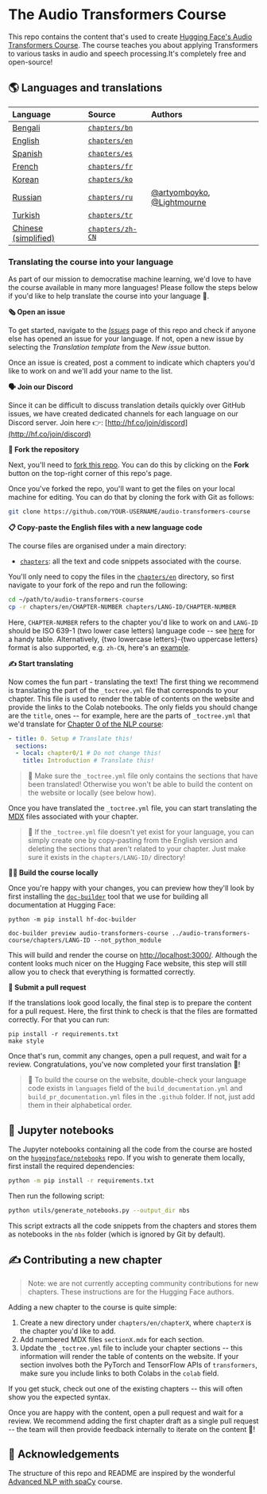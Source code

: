 # The Audio Transformers Course

This repo contains the content that's used to create [Hugging Face's Audio Transformers Course](https://huggingface.co/learn/audio-course/). 
The course teaches you about applying Transformers to various tasks in audio and speech processing.It's completely free and open-source!

## 🌎 Languages and translations

| Language                                                                      | Source                                                                             | Authors                                                                                                                                                                                                                                                                                                                                                  |
|:------------------------------------------------------------------------------|:-----------------------------------------------------------------------------------|:---------------------------------------------------------------------------------------------------------------------------------------------------------------------------------------------------------------------------------------------------------------------------------------------------------------------------------------------------------|
| [Bengali](https://huggingface.co/learn/audio-course/bn/chapter0/introduction)                     | [`chapters/bn`](https://github.com/huggingface/audio-transformers-course/tree/main/chapters/bn)       |                                                                               |
| [English](https://huggingface.co/learn/audio-course/chapter0/introduction)                        | [`chapters/en`](https://github.com/huggingface/audio-transformers-course/tree/main/chapters/en)       |                                                                               |
| [Spanish](https://huggingface.co/learn/audio-course/es/chapter0/introduction)                     | [`chapters/es`](https://github.com/huggingface/audio-transformers-course/tree/main/chapters/es)       |                                                                               |
| [French](https://huggingface.co/learn/audio-course/fr/chapter0/introduction)                      | [`chapters/fr`](https://github.com/huggingface/audio-transformers-course/tree/main/chapters/fr)       |                                                                               |
| [Korean](https://huggingface.co/learn/audio-course/ko/chapter0/introduction)                      | [`chapters/ko`](https://github.com/huggingface/audio-transformers-course/tree/main/chapters/ko)       |                                                                               |
| [Russian](https://huggingface.co/learn/audio-course/ru/chapter0/introduction)                     | [`chapters/ru`](https://github.com/huggingface/audio-transformers-course/tree/main/chapters/ru)       | [@artyomboyko](https://github.com/artyomboyko), [@Lightmourne](https://github.com/Lightmourne)                                                                              |
| [Turkish](https://huggingface.co/learn/audio-course/tr/chapter0/introduction)                     | [`chapters/tr`](https://github.com/huggingface/audio-transformers-course/tree/main/chapters/tr)       |                                                                               |
| [Chinese (simplified)](https://huggingface.co/learn/audio-course/zh-CN/chapter0/introduction)     | [`chapters/zh-CN`](https://github.com/huggingface/audio-transformers-course/tree/main/chapters/zh-CN) |                                                                               |

### Translating the course into your language

As part of our mission to democratise machine learning, we'd love to have the course available in many more languages! 
Please follow the steps below if you'd like to help translate the course into your language 🙏.

**🗞️ Open an issue**

To get started, navigate to the [_Issues_](https://github.com/huggingface/audio-transformers-course/issues) page of 
this repo and check if anyone else has opened an issue for your language. If not, open a new issue by selecting 
the _Translation template_ from the _New issue_ button.

Once an issue is created, post a comment to indicate which chapters you'd like to work on and we'll add your name to the list.

**🗣 Join our Discord**

Since it can be difficult to discuss translation details quickly over GitHub issues, we have created dedicated channels 
for each language on our Discord server. Join here 👉: [http://hf.co/join/discord](http://hf.co/join/discord)

**🍴 Fork the repository**

Next, you'll need to [fork this repo](https://docs.github.com/en/get-started/quickstart/fork-a-repo). You can do this 
by clicking on the **Fork** button on the top-right corner of this repo's page.

Once you've forked the repo, you'll want to get the files on your local machine for editing. You can do that by cloning the fork with Git as follows:

```bash
git clone https://github.com/YOUR-USERNAME/audio-transformers-course
```

**📋 Copy-paste the English files with a new language code**

The course files are organised under a main directory:

* [`chapters`](https://github.com/huggingface/audio-transformers-course/tree/main/chapters): all the text and code snippets associated with the course.

You'll only need to copy the files in the [`chapters/en`](https://github.com/huggingface/audio-transformers-course/tree/main/chapters/en) 
directory, so first navigate to your fork of the repo and run the following:

```bash
cd ~/path/to/audio-transformers-course
cp -r chapters/en/CHAPTER-NUMBER chapters/LANG-ID/CHAPTER-NUMBER
```

Here, `CHAPTER-NUMBER` refers to the chapter you'd like to work on and `LANG-ID` should be ISO 639-1 (two lower case letters) 
language code -- see [here](https://www.loc.gov/standards/iso639-2/php/code_list.php) for a handy table.
Alternatively, {two lowercase letters}-{two uppercase letters} format is also supported, e.g. `zh-CN`, here's 
an [example](https://huggingface.co/learn/nlp-course/zh-CN/chapter1/1).

**✍️ Start translating**

Now comes the fun part - translating the text! The first thing we recommend is translating the part of the `_toctree.yml` file that corresponds to your chapter. This file is used to render the table of contents on the website and provide the links to the Colab notebooks. The only fields you should change are the `title`, ones -- for example, here are the parts of `_toctree.yml` that we'd translate for [Chapter 0 of the NLP course](https://huggingface.co/course/chapter0/1?fw=pt):

```yaml
- title: 0. Setup # Translate this!
  sections:
  - local: chapter0/1 # Do not change this!
    title: Introduction # Translate this!
```

> 🚨 Make sure the `_toctree.yml` file only contains the sections that have been translated! Otherwise you won't be able to build the content on the website or locally (see below how).


Once you have translated the `_toctree.yml` file, you can start translating the [MDX](https://mdxjs.com/) files associated with your chapter.

> 🙋 If the `_toctree.yml` file doesn't yet exist for your language, you can simply create one by copy-pasting from the English version and deleting the sections that aren't related to your chapter. Just make sure it exists in the `chapters/LANG-ID/` directory!

**👷‍♂️ Build the course locally**

Once you're happy with your changes, you can preview how they'll look by first installing the [`doc-builder`](https://github.com/huggingface/doc-builder) tool that we use for building all documentation at Hugging Face:

```shell
python -m pip install hf-doc-builder
```

```shell
doc-builder preview audio-transformers-course ../audio-transformers-course/chapters/LANG-ID --not_python_module
```

This will build and render the course on [http://localhost:3000/](http://localhost:3000/). Although the content looks much nicer on the Hugging Face website, this step will still allow you to check that everything is formatted correctly.

**🚀 Submit a pull request**

If the translations look good locally, the final step is to prepare the content for a pull request. Here, the first think to check is that the files are formatted correctly. For that you can run:

```
pip install -r requirements.txt
make style
```

Once that's run, commit any changes, open a pull request, and wait for a review. Congratulations, you've now completed your first translation 🥳!

> 🚨 To build the course on the website, double-check your language code exists in `languages` field of the `build_documentation.yml` and `build_pr_documentation.yml` files in the `.github` folder. If not, just add them in their alphabetical order.

## 📔 Jupyter notebooks

The Jupyter notebooks containing all the code from the course are hosted on the [`huggingface/notebooks`](https://github.com/huggingface/notebooks) repo. If you wish to generate them locally, first install the required dependencies:

```bash
python -m pip install -r requirements.txt
```

Then run the following script:

```bash
python utils/generate_notebooks.py --output_dir nbs
```

This script extracts all the code snippets from the chapters and stores them as notebooks in the `nbs` folder (which is ignored by Git by default).

## ✍️ Contributing a new chapter

> Note: we are not currently accepting community contributions for new chapters. These instructions are for the Hugging Face authors.

Adding a new chapter to the course is quite simple:

1. Create a new directory under `chapters/en/chapterX`, where `chapterX` is the chapter you'd like to add.
2. Add numbered MDX files `sectionX.mdx` for each section. 
3. Update the `_toctree.yml` file to include your chapter sections -- this information will render the table of contents on the website. If your section involves both the PyTorch and TensorFlow APIs of `transformers`, make sure you include links to both Colabs in the `colab` field.

If you get stuck, check out one of the existing chapters -- this will often show you the expected syntax.

Once you are happy with the content, open a pull request and wait for a review. We recommend adding the first chapter draft as a single pull request -- the team will then provide feedback internally to iterate on the content 🤗!

## 🙌 Acknowledgements

The structure of this repo and README are inspired by the wonderful [Advanced NLP with spaCy](https://github.com/ines/spacy-course) course.
